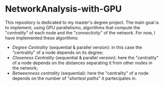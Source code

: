 # NetworkAnalysis-with-GPU
This repository is dedicated to my master's degree project. The main goal is to implement, using GPU parallelismo, algorithms that compute the "_centrality_" of each node and the "_connectivity_" of the network. For now, I have implemented these algorithms:
- *Degree Centrality* (sequential & parallel version): in this case the "centrality" of a node depends on its degree;
- *Closeness Centrality* (sequential & parallel version): here the "centrality" of a node depends on the distances separating it from other nodes in the network;
- *Betweenness centrality* (sequential): here the "centrality" of a node depends on the number of "_shortest paths_" it partecipates in.

